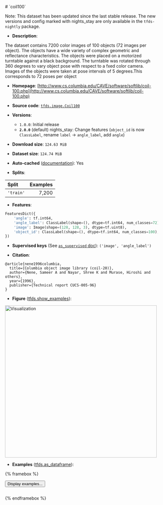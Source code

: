 <div itemscope itemtype="http://schema.org/Dataset">
  <div itemscope itemprop="includedInDataCatalog" itemtype="http://schema.org/DataCatalog">
    <meta itemprop="name" content="TensorFlow Datasets" />
  </div>
  <meta itemprop="name" content="coil100" />
  <meta itemprop="description" content="The dataset contains 7200 color images of 100 objects&#10;(72 images per object). The objects have a wide variety of complex geometric and reflectance characteristics.&#10;The objects were placed on a motorized turntable against a black background.&#10;The turntable was rotated through 360 degrees to vary object pose with respect to a fxed color camera.&#10;Images of the objects were taken at pose intervals of   5 degrees.This corresponds to&#10;72 poses per object&#10;&#10;To use this dataset:&#10;&#10;```python&#10;import tensorflow_datasets as tfds&#10;&#10;ds = tfds.load(&#x27;coil100&#x27;, split=&#x27;train&#x27;)&#10;for ex in ds.take(4):&#10;  print(ex)&#10;```&#10;&#10;See [the guide](https://www.tensorflow.org/datasets/overview) for more&#10;informations on [tensorflow_datasets](https://www.tensorflow.org/datasets).&#10;&#10;&lt;img src=&quot;https://storage.googleapis.com/tfds-data/visualization/fig/coil100-2.0.0.png&quot; alt=&quot;Visualization&quot; width=&quot;500px&quot;&gt;&#10;&#10;" />
  <meta itemprop="url" content="https://www.tensorflow.org/datasets/catalog/coil100" />
  <meta itemprop="sameAs" content="http://www.cs.columbia.edu/CAVE/software/softlib/coil-100.php" />
  <meta itemprop="citation" content="@article{nene1996columbia,&#10;  title={Columbia object image library (coil-20)},&#10;  author={Nene, Sameer A and Nayar, Shree K and Murase, Hiroshi and others},&#10;  year={1996},&#10;  publisher={Technical report CUCS-005-96}&#10;}" />
</div>
# `coil100`

Note: This dataset has been updated since the last stable release.
The new versions and config marked with <span class="material-icons" title="Available only in the tfds-nightly package">nights_stay</span>
are only available in the `tfds-nightly` package.

*   **Description**:

The dataset contains 7200 color images of 100 objects
(72 images per object). The objects have a wide variety of complex geometric and reflectance characteristics.
The objects were placed on a motorized turntable against a black background.
The turntable was rotated through 360 degrees to vary object pose with respect to a fxed color camera.
Images of the objects were taken at pose intervals of   5 degrees.This corresponds to
72 poses per object

*   **Homepage**: [http://www.cs.columbia.edu/CAVE/software/softlib/coil-100.php](http://www.cs.columbia.edu/CAVE/software/softlib/coil-100.php)

*   **Source code**: [`tfds.image.Coil100`](https://github.com/tensorflow/datasets/tree/master/tensorflow_datasets/image/coil100.py)

*   **Versions**:

    * `1.0.0`: Initial release
    * **`2.0.0`** (default) <span class="material-icons" title="Available only in the tfds-nightly package">nights_stay</span>: Change features (`object_id` is now `ClassLabel`, rename `label` -> `angle_label`, add `angle`)

*   **Download size**: `124.63 MiB`

*   **Dataset size**: `124.74 MiB`

*   **Auto-cached** ([documentation](https://www.tensorflow.org/datasets/performances#auto-caching)): Yes

*   **Splits**:

Split  | Examples
:----- | -------:
`'train'` | 7,200

*   **Features**:

```python
FeaturesDict({
    'angle': tf.int64,
    'angle_label': ClassLabel(shape=(), dtype=tf.int64, num_classes=72),
    'image': Image(shape=(128, 128, 3), dtype=tf.uint8),
    'object_id': ClassLabel(shape=(), dtype=tf.int64, num_classes=100),
})
```

*   **Supervised keys** (See [`as_supervised` doc](https://www.tensorflow.org/datasets/api_docs/python/tfds/load#args)): `('image', 'angle_label')`

*   **Citation**:

```
@article{nene1996columbia,
  title={Columbia object image library (coil-20)},
  author={Nene, Sameer A and Nayar, Shree K and Murase, Hiroshi and others},
  year={1996},
  publisher={Technical report CUCS-005-96}
}
```

*   **Figure** ([tfds.show_examples](https://www.tensorflow.org/datasets/api_docs/python/tfds/visualization/show_examples)):

<img src="https://storage.googleapis.com/tfds-data/visualization/fig/coil100-2.0.0.png" alt="Visualization" width="500px">

*   **Examples** ([tfds.as_dataframe](https://www.tensorflow.org/datasets/api_docs/python/tfds/as_dataframe)):

<!-- mdformat off(HTML should not be auto-formatted) -->

{% framebox %}

<button id="displaydataframe">Display examples...</button>
<div id="dataframecontent" style="overflow-x:scroll"></div>

<script src="https://www.gstatic.com/external_hosted/jquery2.min.js"></script>

<script>
var url = "https://storage.googleapis.com/tfds-data/visualization/dataframe/coil100-2.0.0.html";
$(document).ready(() => {
  $("#displaydataframe").click((event) => {
    // Disable the button after clicking (dataframe loaded only once).
    $("#displaydataframe").prop("disabled", true);

    // Pre-fetch and display the content
    $.get(url, (data) => {
      $("#dataframecontent").html(data);
    }).fail(() => {
      $("#dataframecontent").html(
        'Error loading examples. If the error persist, please open '
        + 'a new issue.'
      );
    });
  });
});
</script>

{% endframebox %}

<!-- mdformat on -->
